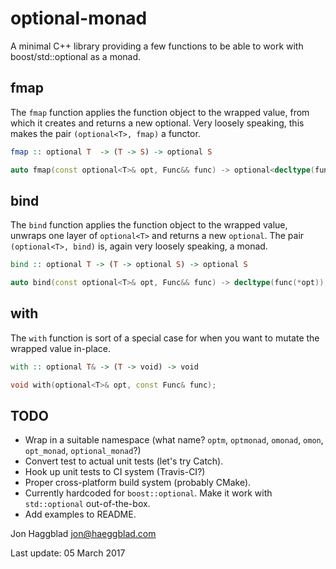 optional-monad
==============

A minimal C++ library providing a few functions to be able to work with
boost/std::optional as a monad.

fmap
----

The `fmap` function applies the function object to the wrapped value, from
which it creates and returns a new optional. Very loosely speaking, this makes
the pair `(optional<T>, fmap)` a functor.

```haskell
fmap :: optional T  -> (T -> S) -> optional S
```

```c++
auto fmap(const optional<T>& opt, Func&& func) -> optional<decltype(func(*opt))>;
```

bind
----

The `bind` function applies the function object to the wrapped value, unwraps
one layer of `optional<T>` and returns a new `optional`. The pair
`(optional<T>, bind)` is, again very loosely speaking, a monad.

```haskell
bind :: optional T -> (T -> optional S) -> optional S
```

```c++
auto bind(const optional<T>& opt, Func&& func) -> decltype(func(*opt));
```

with
----

The `with` function is sort of a special case for when you want to mutate the
wrapped value in-place.

```haskell
with :: optional T& -> (T -> void) -> void
```

```c++
void with(optional<T>& opt, const Func& func);
```

TODO
----

- Wrap in a suitable namespace (what name? `optm`, `optmonad`, `omonad`,
  `omon`, `opt_monad`, `optional_monad`?)
- Convert test to actual unit tests (let's try Catch).
- Hook up unit tests to CI system (Travis-CI?)
- Proper cross-platform build system (probably CMake).
- Currently hardcoded for `boost::optional`. Make it work with `std::optional`
  out-of-the-box.
- Add examples to README.

Jon Haggblad <jon@haeggblad.com>

Last update: 05 March 2017
